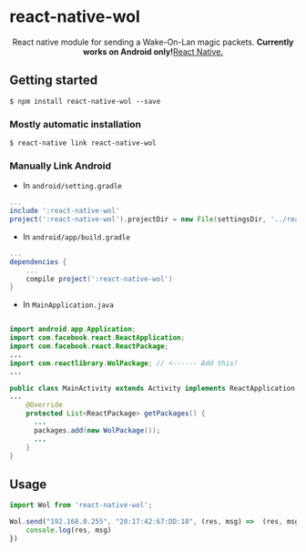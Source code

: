 # react-native-wol

<p align="center">React native module for  sending a Wake-On-Lan magic packets. <b>Currently works on Android only!</b><a href="https://reactnative.dev/">React Native.</a></p>

## Getting started

`$ npm install react-native-wol --save`

### Mostly automatic installation

`$ react-native link react-native-wol`

### Manually Link Android

- In `android/setting.gradle`

```gradle
...
include ':react-native-wol'
project(':react-native-wol').projectDir = new File(settingsDir, '../react-native-wol/android')
```

- In `android/app/build.gradle`

```gradle
...
dependencies {
    ...
    compile project(':react-native-wol')
}
```

- In `MainApplication.java`

```java

import android.app.Application;
import com.facebook.react.ReactApplication;
import com.facebook.react.ReactPackage;
...
import com.reactlibrary.WolPackage; // <------ Add this!
...

public class MainActivity extends Activity implements ReactApplication {
...
    @Override
    protected List<ReactPackage> getPackages() {
      ...
      packages.add(new WolPackage());
      ...
    }
}
```

## Usage
```javascript
import Wol from 'react-native-wol';

Wol.send("192.168.0.255", "20:17:42:67:DD:18", (res, msg) =>  (res, msg) => {
    console.log(res, msg)
})
```
